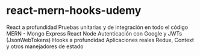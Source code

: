 # react-mern-hooks-udemy

React a profundidad
Pruebas unitarias y de integración en todo el código
MERN - Mongo Express React Node
Autenticación con Google y JWTs (JsonWebTokens)
Hooks a profundidad
Aplicaciones reales
Redux, Context y otros manejadores de estado
